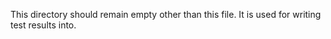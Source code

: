 This directory should remain empty other than this file. It is used for writing test results into.

